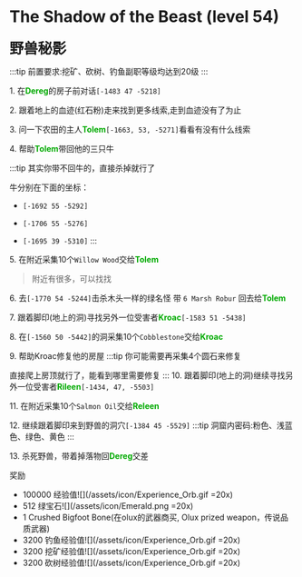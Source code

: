 # The Shadow of the Beast (level 54)
<span style="font-size: 25px;">**野兽秘影**</span>

:::tip
前置要求:挖矿、砍树、钓鱼副职等级均达到20级
:::

<span class="stage-index">1.</span> 在<font color=00AA00>**Dereg**</font>的房子前对话`[-1483 47 -5218]`

<span class="stage-index">2.</span>  跟着地上的血迹(红石粉)走来找到更多线索,走到血迹没有了为止

<span class="stage-index">3.</span> 问一下农田的主人<font color=00AA00>**Tolem**</font>`[-1663, 53, -5271]`看看有没有什么线索

<span class="stage-index">4.</span> 帮助<font color=00AA00>**Tolem**</font>带回他的三只牛

:::tip 
其实你带不回牛的，直接杀掉就行了

牛分别在下面的坐标：

+ `[-1692 55 -5292]`

+ `[-1706 55 -5276]`

+ `[-1695 39 -5310]`
:::

<span class="stage-index">5.</span> 在附近采集10个`Willow Wood`交给<font color=00AA00>**Tolem**</font>
>附近有很多，可以找找

<span class="stage-index">6.</span> 去`[-1770 54 -5244]`击杀木头一样的绿名怪 带 `6 Marsh Robur` 回去给<font color=00AA00>**Tolem**</font>

<span class="stage-index">7.</span> 跟着脚印(地上的洞)寻找另外一位受害者<font color=00AA00>**Kroac**</font>`[-1583 51 -5438]`

<span class="stage-index">8.</span> 在`[-1560 50 -5442]`的洞采集10个`Cobblestone`交给<font color=00AA00>**Kroac**</font>

<span class="stage-index">9.</span> 帮助Kroac修复他的房屋
:::tip
你可能需要再采集4个圆石来修复

直接爬上房顶就行了，能看到哪里需要修复
:::
<span class="stage-index">10.</span> 跟着脚印(地上的洞)继续寻找另外一位受害者<font color=00AA00>**Rileen**</font>`[-1434, 47, -5503]`

<span class="stage-index">11.</span> 在附近采集10个`Salmon Oil`交给<font color=00AA00>**Releen**</font>

<span class="stage-index">12.</span> 继续跟着脚印来到野兽的洞穴`[-1384 45 -5529]`
:::tip
洞窟内密码:粉色、浅蓝色、绿色、黄色
:::

<span class="stage-index">13.</span> 杀死野兽，带着掉落物回<font color=00AA00>**Dereg**</font>交差

奖励
+ 100000 经验值![](/assets/icon/Experience_Orb.gif =20x)
+ 512 绿宝石![](/assets/icon/Emerald.png =20x)
+ 1 Crushed Bigfoot Bone(在olux的武器商买, Olux prized weapon，传说品质武器)
+ 3200 钓鱼经验值![](/assets/icon/Experience_Orb.gif =20x)
+ 3200 挖矿经验值![](/assets/icon/Experience_Orb.gif =20x)
+ 3200 砍树经验值![](/assets/icon/Experience_Orb.gif =20x)
